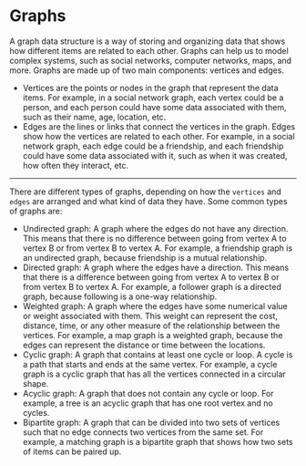 # Graphs

A graph data structure is a way of storing and organizing data that shows how different items are related to each other. Graphs can help us to model complex systems, such as social networks, computer networks, maps, and more. Graphs are made up of two main components: vertices and edges.

- Vertices are the points or nodes in the graph that represent the data items. For example, in a social network graph, each vertex could be a person, and each person could have some data associated with them, such as their name, age, location, etc.
- Edges are the lines or links that connect the vertices in the graph. Edges show how the vertices are related to each other. For example, in a social network graph, each edge could be a friendship, and each friendship could have some data associated with it, such as when it was created, how often they interact, etc.

---

There are different types of graphs, depending on how the `vertices` and `edges` are arranged and what kind of data they have. Some common types of graphs are:

- Undirected graph: A graph where the edges do not have any direction. This means that there is no difference between going from vertex A to vertex B or from vertex B to vertex A. For example, a friendship graph is an undirected graph, because friendship is a mutual relationship.
- Directed graph: A graph where the edges have a direction. This means that there is a difference between going from vertex A to vertex B or from vertex B to vertex A. For example, a follower graph is a directed graph, because following is a one-way relationship.
- Weighted graph: A graph where the edges have some numerical value or weight associated with them. This weight can represent the cost, distance, time, or any other measure of the relationship between the vertices. For example, a map graph is a weighted graph, because the edges can represent the distance or time between the locations.
- Cyclic graph: A graph that contains at least one cycle or loop. A cycle is a path that starts and ends at the same vertex. For example, a cycle graph is a cyclic graph that has all the vertices connected in a circular shape.
- Acyclic graph: A graph that does not contain any cycle or loop. For example, a tree is an acyclic graph that has one root vertex and no cycles.
- Bipartite graph: A graph that can be divided into two sets of vertices such that no edge connects two vertices from the same set. For example, a matching graph is a bipartite graph that shows how two sets of items can be paired up.
